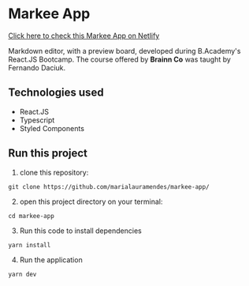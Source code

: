 # Markee App

[Click here to check this Markee App on Netlify](https://markee-app-marialaura.netlify.app/file/19e4f249-a634-4cc2-9d57-afe28aafb5b3)

Markdown editor, with a preview board, developed during B.Academy's React.JS Bootcamp.
The course offered by **Brainn Co** was taught by Fernando Daciuk. 

## Technologies used

- React.JS
- Typescript
- Styled Components

## Run this project

1. clone this repository: 
```
git clone https://github.com/marialauramendes/markee-app/
```

2. open this project directory on your terminal:
```
cd markee-app
```
3. Run this code to install dependencies
```
yarn install
```
4. Run the application
```
yarn dev
```
